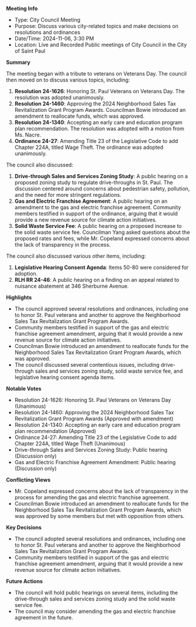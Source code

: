 **Meeting Info**

* Type: City Council Meeting
* Purpose: Discuss various city-related topics and make decisions on resolutions and ordinances
* Date/Time: 2024-11-06, 3:30 PM
* Location: Live and Recorded Public meetings of City Council in the City of Saint Paul

**Summary**

The meeting began with a tribute to veterans on Veterans Day. The council then moved on to discuss various topics, including:

1. **Resolution 24-1626**: Honoring St. Paul Veterans on Veterans Day. The resolution was adopted unanimously.
2. **Resolution 24-1460**: Approving the 2024 Neighborhood Sales Tax Revitalization Grant Program Awards. Councilman Bowie introduced an amendment to reallocate funds, which was approved.
3. **Resolution 24-1340**: Accepting an early care and education program plan recommendation. The resolution was adopted with a motion from Ms. Nacre.
4. **Ordinance 24-27**: Amending Title 23 of the Legislative Code to add Chapter 224A, titled Wage Theft. The ordinance was adopted unanimously.

The council also discussed:

1. **Drive-through Sales and Services Zoning Study**: A public hearing on a proposed zoning study to regulate drive-throughs in St. Paul. The discussion centered around concerns about pedestrian safety, pollution, and the need for more stringent regulations.
2. **Gas and Electric Franchise Agreement**: A public hearing on an amendment to the gas and electric franchise agreement. Community members testified in support of the ordinance, arguing that it would provide a new revenue source for climate action initiatives.
3. **Solid Waste Service Fee**: A public hearing on a proposed increase to the solid waste service fee. Councilman Yang asked questions about the proposed rates and fees, while Mr. Copeland expressed concerns about the lack of transparency in the process.

The council also discussed various other items, including:

1. **Legislative Hearing Consent Agenda**: Items 50-80 were considered for adoption.
2. **RLH RR 24-46**: A public hearing on a finding on an appeal related to nuisance abatement at 346 Sherburne Avenue.

**Highlights**

* The council approved several resolutions and ordinances, including one to honor St. Paul veterans and another to approve the Neighborhood Sales Tax Revitalization Grant Program Awards.
* Community members testified in support of the gas and electric franchise agreement amendment, arguing that it would provide a new revenue source for climate action initiatives.
* Councilman Bowie introduced an amendment to reallocate funds for the Neighborhood Sales Tax Revitalization Grant Program Awards, which was approved.
* The council discussed several contentious issues, including drive-through sales and services zoning study, solid waste service fee, and legislative hearing consent agenda items.

**Notable Votes**

* Resolution 24-1626: Honoring St. Paul Veterans on Veterans Day (Unanimous)
* Resolution 24-1460: Approving the 2024 Neighborhood Sales Tax Revitalization Grant Program Awards (Approved with amendment)
* Resolution 24-1340: Accepting an early care and education program plan recommendation (Approved)
* Ordinance 24-27: Amending Title 23 of the Legislative Code to add Chapter 224A, titled Wage Theft (Unanimous)
* Drive-through Sales and Services Zoning Study: Public hearing (Discussion only)
* Gas and Electric Franchise Agreement Amendment: Public hearing (Discussion only)

**Conflicting Views**

* Mr. Copeland expressed concerns about the lack of transparency in the process for amending the gas and electric franchise agreement.
* Councilman Bowie introduced an amendment to reallocate funds for the Neighborhood Sales Tax Revitalization Grant Program Awards, which was approved by some members but met with opposition from others.

**Key Decisions**

* The council adopted several resolutions and ordinances, including one to honor St. Paul veterans and another to approve the Neighborhood Sales Tax Revitalization Grant Program Awards.
* Community members testified in support of the gas and electric franchise agreement amendment, arguing that it would provide a new revenue source for climate action initiatives.

**Future Actions**

* The council will hold public hearings on several items, including the drive-through sales and services zoning study and the solid waste service fee.
* The council may consider amending the gas and electric franchise agreement in the future.

